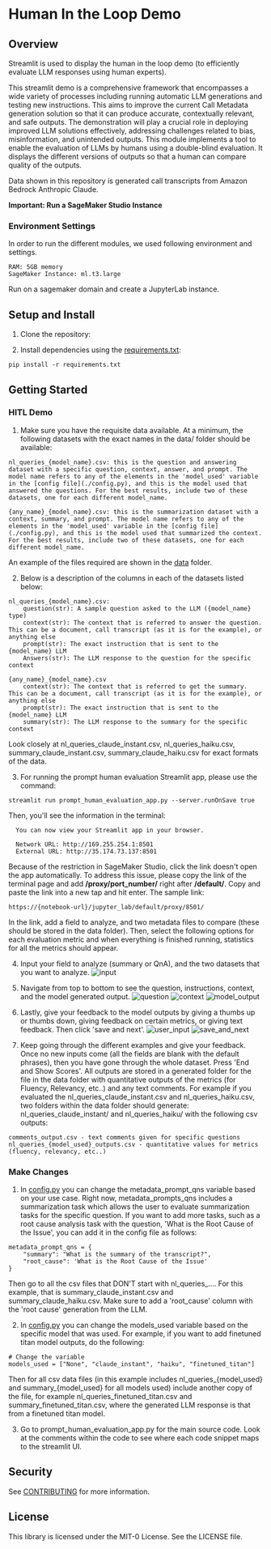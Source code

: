 # Human In the Loop Demo

## Overview
Streamlit is used to display the human in the loop demo (to efficiently evaluate LLM responses using human experts). 

This streamlit demo is a comprehensive framework that encompasses a wide variety of processes including running automatic LLM generations and testing new instructions. This aims to improve the current Call Metadata generation solution so that it can produce accurate, contextually relevant, and safe outputs. The demonstration will play a crucial role in deploying improved LLM solutions effectively, addressing challenges related to bias, misinformation, and unintended outputs. This module implements a tool to enable the evaluation of LLMs by humans using a double-blind evaluation. It displays the different versions of outputs so that a human can compare quality of the outputs. 

Data shown in this repository is generated call transcripts from Amazon Bedrock Anthropic Claude. 

**Important: Run a SageMaker Studio Instance**

### Environment Settings
In order to run the different modules, we used following environment and settings.

```
RAM: 5GB memory 
SageMaker Instance: ml.t3.large
```
Run on a sagemaker domain and create a JupyterLab instance. 

## Setup and Install  
  
1. Clone the repository:  

2. Install dependencies using the [requirements.txt](./requirements.txt):
```
pip install -r requirements.txt
```

## Getting Started  

### HITL Demo
1. Make sure you have the requisite data available. At a minimum, the following datasets with the exact names in the data/ folder should be available:
```
nl_queries_{model_name}.csv: this is the question and answering dataset with a specific question, context, answer, and prompt. The model name refers to any of the elements in the 'model_used' variable in the [config file](./config.py), and this is the model used that answered the questions. For the best results, include two of these datasets, one for each different model_name.

{any_name}_{model_name}.csv: this is the summarization dataset with a context, summary, and prompt. The model name refers to any of the elements in the 'model_used' variable in the [config file](./config.py), and this is the model used that summarized the context. For the best results, include two of these datasets, one for each different model_name.
```
An example of the files required are shown in the [data](./data/) folder. 

2. Below is a description of the columns in each of the datasets listed below:
```
nl_queries_{model_name}.csv:
    question(str): A sample question asked to the LLM ({model_name} type)
    context(str): The context that is referred to answer the question. This can be a document, call transcript (as it is for the example), or anything else
    prompt(str): The exact instruction that is sent to the {model_name} LLM
    Answers(str): The LLM response to the question for the specific context

{any_name}_{model_name}.csv
    context(str): The context that is referred to get the summary. This can be a document, call transcript (as it is for the example), or anything else
    prompt(str): The exact instruction that is sent to the {model_name} LLM
    summary(str): The LLM response to the summary for the specific context
```
Look closely at nl_queries_claude_instant.csv, nl_queries_haiku.csv, summary_claude_instant.csv, summary_claude_haiku.csv for exact formats of the data. 

3. For running the prompt human evaluation Streamlit app, please use the command:
```
streamlit run prompt_human_evaluation_app.py --server.runOnSave true
```
Then, you'll see the information in the terminal:
```
  You can now view your Streamlit app in your browser.

  Network URL: http://169.255.254.1:8501
  External URL: http://35.174.73.137:8501
```
Because of the restriction in SageMaker Studio, click the link doesn't open the app automatically. To address this issue, please copy the link of the terminal page and add **/proxy/port_number/** right after **/default/**. Copy and paste the link into a new tap and hit enter. The sample link:
```
https://{notebook-url}/jupyter_lab/default/proxy/8501/
```
In the link, add a field to analyze, and two metadata files to compare (these should be stored in the data folder). Then, select the following options for each evaluation metric and when everything is finished running, statistics for all the metrics should appear.

4. Input your field to analyze (summary or QnA), and the two datasets that you want to analyze.
![input](./images/input.png)

5. Navigate from top to bottom to see the question, instructions, context, and the model generated output.
![question](./images/question.png)
![context](./images/context.png)
![model_output](./images/model_output_gt.png)

6. Lastly, give your feedback to the model outputs by giving a thumbs up or thumbs down, giving feedback on certain metrics, or giving text feedback. Then click 'save and next'. 
![user_input](./images/user_input.png)
![save_and_next](./images/save_and_next.png)

7. Keep going through the different examples and give your feedback. Once no new inputs come (all the fields are blank with the default phrases), then you have gone through the whole dataset. Press 'End and Show Scores'. All outputs are stored in a generated folder for the file in the data folder with quantitative outputs of the metrics (for Fluency, Relevancy, etc..) and any text comments. For example if you evaluated the nl_queries_claude_instant.csv and nl_queries_haiku.csv, two folders within the data folder should generate: nl_queries_claude_instant/ and nl_queries_haiku/ with the following csv outputs:
```
comments_output.csv - text comments given for specific questions
nl_queries_{model_used}_outputs.csv - quantitative values for metrics (fluency, relevancy, etc..)
```


### Make Changes
1. In [config.py](./config.py) you can change the metadata_prompt_qns variable based on your use case. Right now, metadata_prompts_qns includes a summarization task which allows the user to evaluate summarization tasks for the specific question. If you want to add more tasks, such as a root cause analysis task with the question, 'What is the Root Cause of the Issue', you can add it in the config file as follows:
```
metadata_prompt_qns = {
    "summary": "What is the summary of the transcript?",
    "root_cause": 'What is the Root Cause of the Issue'
}
```
Then go to all the csv files that DON'T start with nl_queries_.... For this example, that is summary_claude_instant.csv and summary_claude_haiku.csv. Make sure to add a 'root_cause' column with the 'root cause' generation from the LLM. 

2. In [config.py](./config.py) you can change the models_used variable based on the specific model that was used. For example, if you want to add finetuned titan model outputs, do the following:
```
# Change the variable
models_used = ["None", "claude_instant", "haiku", "finetuned_titan"] 
```
Then for all csv data files (in this example includes nl_queries_{model_used} and summary_{model_used} for all models used) include another copy of the file, for example nl_queries_finetuned_titan.csv and summary_finetuned_titan.csv, where the generated LLM response is that from a finetuned titan model. 

3. Go to prompt_human_evaluation_app.py for the main source code. Look at the comments within the code to see where each code snippet maps to the streamlit UI. 


## Security

See [CONTRIBUTING](CONTRIBUTING.md#security-issue-notifications) for more information.

## License

This library is licensed under the MIT-0 License. See the LICENSE file.

